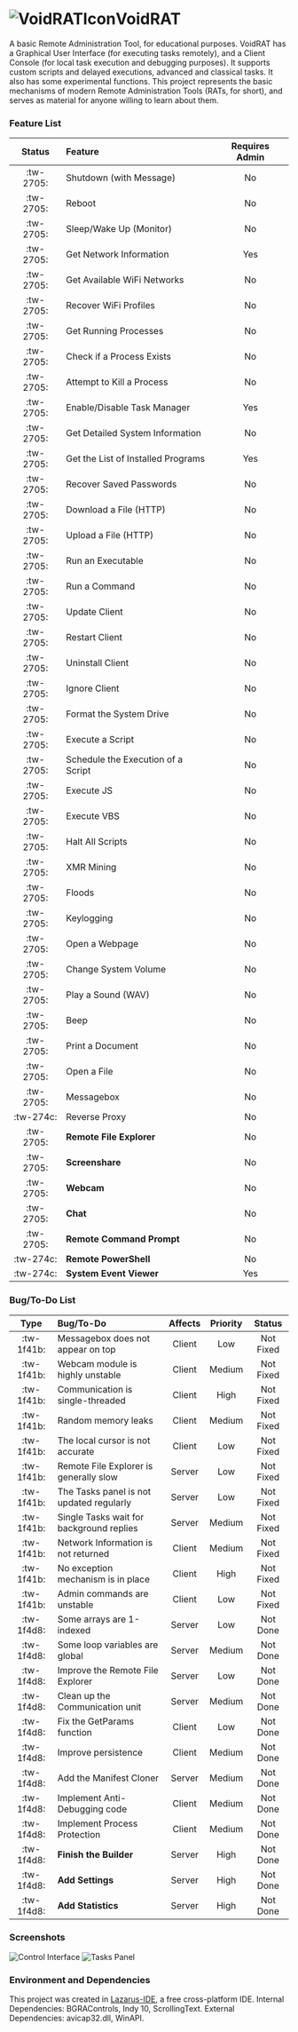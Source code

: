 # ![VoidRATIcon](https://i.imgur.com/Hrbv2C0.png)VoidRAT
A basic Remote Administration Tool, for educational purposes. VoidRAT has a Graphical User Interface (for executing tasks remotely), and a Client Console (for local task execution and debugging purposes). It supports custom scripts and delayed executions, advanced and classical tasks. It also has some experimental functions. This project represents the basic mechanisms of modern Remote Administration Tools (RATs, for short), and serves as material for anyone willing to learn about them.
### Feature List
| Status | Feature | Requires Admin |
| :------------: | :------------ | :------------: |
| :tw-2705: | Shutdown (with Message) | No |
| :tw-2705: | Reboot | No |
| :tw-2705: | Sleep/Wake Up (Monitor) | No |
| :tw-2705: | Get Network Information | Yes |
| :tw-2705: | Get Available WiFi Networks | No |
| :tw-2705: | Recover WiFi Profiles | No |
| :tw-2705: | Get Running Processes | No |
| :tw-2705: | Check if a Process Exists | No |
| :tw-2705: | Attempt to Kill a Process | No |
| :tw-2705: | Enable/Disable Task Manager | Yes |
| :tw-2705: | Get Detailed System Information | No |
| :tw-2705: | Get the List of Installed Programs | Yes |
| :tw-2705: | Recover Saved Passwords | No |
| :tw-2705: | Download a File (HTTP) | No |
| :tw-2705: | Upload a File (HTTP) | No |
| :tw-2705: | Run an Executable | No |
| :tw-2705: | Run a Command | No |
| :tw-2705: | Update Client | No |
| :tw-2705: | Restart Client | No |
| :tw-2705: | Uninstall Client | No |
| :tw-2705: | Ignore Client | No |
| :tw-2705: | Format the System Drive | No |
| :tw-2705: | Execute a Script | No |
| :tw-2705: | Schedule the Execution of a Script | No |
| :tw-2705: | Execute JS | No |
| :tw-2705: | Execute VBS | No |
| :tw-2705: | Halt All Scripts | No |
| :tw-2705: | XMR Mining | No |
| :tw-2705: | Floods | No |
| :tw-2705: | Keylogging | No |
| :tw-2705: | Open a Webpage | No |
| :tw-2705: | Change System Volume | No |
| :tw-2705: | Play a Sound (WAV) | No |
| :tw-2705: | Beep | No |
| :tw-2705: | Print a Document | No |
| :tw-2705: | Open a File | No |
| :tw-2705: | Messagebox | No |
| :tw-274c: | Reverse Proxy | No |
| :tw-2705: | **Remote File Explorer** | No |
| :tw-2705: | **Screenshare** | No |
| :tw-2705: | **Webcam** | No |
| :tw-2705: | **Chat** | No |
| :tw-2705: | **Remote Command Prompt** | No |
| :tw-274c: | **Remote PowerShell** | No |
| :tw-274c: | **System Event Viewer** | Yes |
### Bug/To-Do List
| Type | Bug/To-Do | Affects | Priority | Status |
| :------------: | :------------ | :------------: | :------------: | :------------: |
| :tw-1f41b: | Messagebox does not appear on top | Client | Low | Not Fixed |
| :tw-1f41b: | Webcam module is highly unstable | Client | Medium | Not Fixed |
| :tw-1f41b: | Communication is single-threaded | Client | High | Not Fixed |
| :tw-1f41b: | Random memory leaks | Client | Medium | Not Fixed |
| :tw-1f41b: | The local cursor is not accurate | Client | Low | Not Fixed |
| :tw-1f41b: | Remote File Explorer is generally slow | Server | Low | Not Fixed |
| :tw-1f41b: | The Tasks panel is not updated regularly | Server | Low | Not Fixed |
| :tw-1f41b: | Single Tasks wait for background replies | Server | Medium | Not Fixed |
| :tw-1f41b: | Network Information is not returned | Client | Medium | Not Fixed |
| :tw-1f41b: | No exception mechanism is in place | Client | High | Not Fixed |
| :tw-1f41b: | Admin commands are unstable | Client | Low | Not Fixed |
| :tw-1f4d8: | Some arrays are 1-indexed | Server | Low | Not Done |
| :tw-1f4d8: | Some loop variables are global | Server | Medium | Not Done |
| :tw-1f4d8: | Improve the Remote File Explorer | Server | Low | Not Done |
| :tw-1f4d8: | Clean up the Communication unit | Server | Medium | Not Done |
| :tw-1f4d8: | Fix the GetParams function | Client | Low | Not Done |
| :tw-1f4d8: | Improve persistence | Client | Medium | Not Done |
| :tw-1f4d8: | Add the Manifest Cloner | Server | Medium | Not Done |
| :tw-1f4d8: | Implement Anti-Debugging code | Client | Medium | Not Done |
| :tw-1f4d8: | Implement Process Protection | Client | Medium | Not Done |
| :tw-1f4d8: | **Finish the Builder** | Server | High | Not Done |
| :tw-1f4d8: | **Add Settings** | Server | High | Not Done |
| :tw-1f4d8: | **Add Statistics** | Server | High | Not Done |
### Screenshots
![Control Interface](https://i.imgur.com/erv0QLD.png)
![Tasks Panel](https://i.imgur.com/admQ9mD.png)
### Environment and Dependencies
This project was created in [Lazarus-IDE](https://www.lazarus-ide.org/ "Lazarus-IDE"), a free cross-platform IDE.
Internal Dependencies: BGRAControls, Indy 10, ScrollingText.
External Dependencies: avicap32.dll, WinAPI.